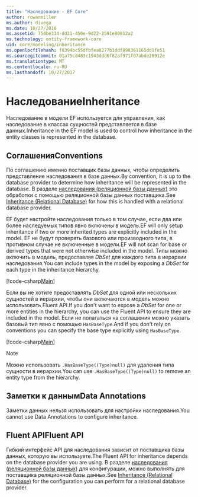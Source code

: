 ```yaml
---
title: "Наследование - EF Core"
author: rowanmiller
ms.author: divega
ms.date: 10/27/2016
ms.assetid: 754be334-dd21-450e-9d22-2591e80012a2
ms.technology: entity-framework-core
uid: core/modeling/inheritance
ms.openlocfilehash: f0394bc55dfbfea8277b1ddf898361165dd1fe51
ms.sourcegitcommit: 01a75cd483c1943ddd6f82af971f07abde20912e
ms.translationtype: MT
ms.contentlocale: ru-RU
ms.lasthandoff: 10/27/2017
---
```

# <a name="inheritance"></a><span data-ttu-id="0fc13-102">Наследование</span><span class="sxs-lookup"><span data-stu-id="0fc13-102">Inheritance</span></span>

<span data-ttu-id="0fc13-103">Наследование в модели EF используется для управления, как наследование в классах сущностей представляется в базе данных.</span><span class="sxs-lookup"><span data-stu-id="0fc13-103">Inheritance in the EF model is used to control how inheritance in the entity classes is represented in the database.</span></span>

## <a name="conventions"></a><span data-ttu-id="0fc13-104">Соглашения</span><span class="sxs-lookup"><span data-stu-id="0fc13-104">Conventions</span></span>

<span data-ttu-id="0fc13-105">По соглашению именно поставщик базы данных, чтобы определить представление наследования в базе данных.</span><span class="sxs-lookup"><span data-stu-id="0fc13-105">By convention, it is up to the database provider to determine how inheritance will be represented in the database.</span></span> <span data-ttu-id="0fc13-106">В разделе [наследования (реляционной базы данных)](relational/inheritance.md) это обработки с помощью реляционной базы данных поставщика.</span><span class="sxs-lookup"><span data-stu-id="0fc13-106">See [Inheritance (Relational Database)](relational/inheritance.md) for how this is handled with a relational database provider.</span></span>

<span data-ttu-id="0fc13-107">EF будет настройте наследования только в том случае, если два или более наследуемых типов явно включены в модель.</span><span class="sxs-lookup"><span data-stu-id="0fc13-107">EF will only setup inheritance if two or more inherited types are explicitly included in the model.</span></span> <span data-ttu-id="0fc13-108">EF не будут проверять базового или производного типа, в противном случае не включенные в модели.</span><span class="sxs-lookup"><span data-stu-id="0fc13-108">EF will not scan for base or derived types that were not otherwise included in the model.</span></span> <span data-ttu-id="0fc13-109">Типы можно включить в модель, предоставляя *DbSet<TEntity>*  для каждого типа в иерархии наследования.</span><span class="sxs-lookup"><span data-stu-id="0fc13-109">You can include types in the model by exposing a *DbSet<TEntity>* for each type in the inheritance hierarchy.</span></span>

[!code-csharp[Main](../../../samples/core/Modeling/Conventions/Samples/InheritanceDbSets.cs?highlight=3-4&name=Model)]

<span data-ttu-id="0fc13-110">Если вы не хотите предоставлять *DbSet<TEntity>*  для одной или нескольких сущностей в иерархии, чтобы они включаются в модель можно использовать Fluent API.</span><span class="sxs-lookup"><span data-stu-id="0fc13-110">If you don't want to expose a *DbSet<TEntity>* for one or more entities in the hierarchy, you can use the Fluent API to ensure they are included in the model.</span></span>
<span data-ttu-id="0fc13-111">Если не полагаться на соглашения можно указать базовый тип явно с помощью `HasBaseType`.</span><span class="sxs-lookup"><span data-stu-id="0fc13-111">And if you don't rely on conventions you can specify the base type explicitly using `HasBaseType`.</span></span>

[!code-csharp[Main](../../../samples/core/Modeling/Conventions/Samples/InheritanceModelBuilder.cs?highlight=7&name=Context)]

> [!NOTE]
> <span data-ttu-id="0fc13-112">Можно использовать `.HasBaseType((Type)null)` для удаления типа сущности в иерархии.</span><span class="sxs-lookup"><span data-stu-id="0fc13-112">You can use `.HasBaseType((Type)null)` to remove an entity type from the hierarchy.</span></span>

## <a name="data-annotations"></a><span data-ttu-id="0fc13-113">Заметки к данным</span><span class="sxs-lookup"><span data-stu-id="0fc13-113">Data Annotations</span></span>

<span data-ttu-id="0fc13-114">Заметки данных нельзя использовать для настройки наследования.</span><span class="sxs-lookup"><span data-stu-id="0fc13-114">You cannot use Data Annotations to configure inheritance.</span></span>

## <a name="fluent-api"></a><span data-ttu-id="0fc13-115">Fluent API</span><span class="sxs-lookup"><span data-stu-id="0fc13-115">Fluent API</span></span>

<span data-ttu-id="0fc13-116">Гибкий интерфейс API для наследования зависит от поставщика базы данных, которую вы используете.</span><span class="sxs-lookup"><span data-stu-id="0fc13-116">The Fluent API for inheritance depends on the database provider you are using.</span></span> <span data-ttu-id="0fc13-117">В разделе [наследования (реляционной базы данных)](relational/inheritance.md) для конфигурации, можно выполнять для поставщика реляционной базы данных.</span><span class="sxs-lookup"><span data-stu-id="0fc13-117">See [Inheritance (Relational Database)](relational/inheritance.md) for the configuration you can perform for a relational database provider.</span></span>
